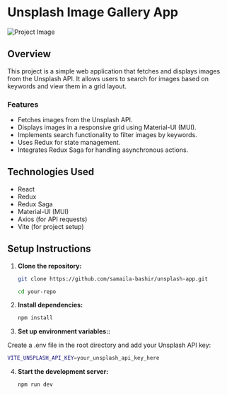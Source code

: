 # Unsplash Image Gallery App

![Project Image](path/to/your/project/image.png)

## Overview

This project is a simple web application that fetches and displays images from the Unsplash API. It allows users to search for images based on keywords and view them in a grid layout.

### Features

- Fetches images from the Unsplash API.
- Displays images in a responsive grid using Material-UI (MUI).
- Implements search functionality to filter images by keywords.
- Uses Redux for state management.
- Integrates Redux Saga for handling asynchronous actions.

## Technologies Used

- React
- Redux
- Redux Saga
- Material-UI (MUI)
- Axios (for API requests)
- Vite (for project setup)

## Setup Instructions

1. **Clone the repository:**

   ```bash
   git clone https://github.com/samaila-bashir/unsplash-app.git

   cd your-repo
   ```

2. **Install dependencies:**

   ```bash
   npm install
   ```

3. **Set up environment variables::**

Create a .env file in the root directory and add your Unsplash API key:

```bash
VITE_UNSPLASH_API_KEY=your_unsplash_api_key_here
```

4. **Start the development server:**

   ```bash
   npm run dev
   ```
